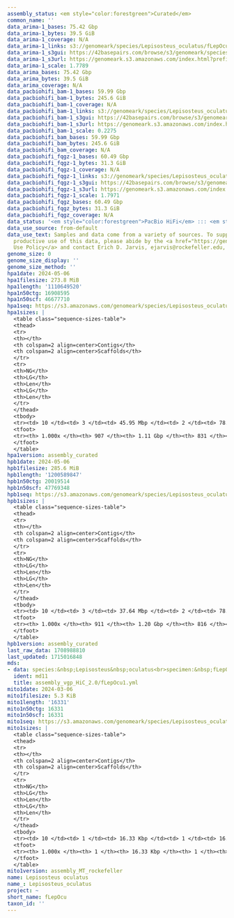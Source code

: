 ```yaml
---
assembly_status: <em style="color:forestgreen">Curated</em>
common_name: ''
data_arima-1_bases: 75.42 Gbp
data_arima-1_bytes: 39.5 GiB
data_arima-1_coverage: N/A
data_arima-1_links: s3://genomeark/species/Lepisosteus_oculatus/fLepOcu1/genomic_data/arima/<br>
data_arima-1_s3gui: https://42basepairs.com/browse/s3/genomeark/species/Lepisosteus_oculatus/fLepOcu1/genomic_data/arima/
data_arima-1_s3url: https://genomeark.s3.amazonaws.com/index.html?prefix=species/Lepisosteus_oculatus/fLepOcu1/genomic_data/arima/
data_arima-1_scale: 1.7789
data_arima_bases: 75.42 Gbp
data_arima_bytes: 39.5 GiB
data_arima_coverage: N/A
data_pacbiohifi_bam-1_bases: 59.99 Gbp
data_pacbiohifi_bam-1_bytes: 245.6 GiB
data_pacbiohifi_bam-1_coverage: N/A
data_pacbiohifi_bam-1_links: s3://genomeark/species/Lepisosteus_oculatus/fLepOcu1/genomic_data/pacbio_hifi/<br>
data_pacbiohifi_bam-1_s3gui: https://42basepairs.com/browse/s3/genomeark/species/Lepisosteus_oculatus/fLepOcu1/genomic_data/pacbio_hifi/
data_pacbiohifi_bam-1_s3url: https://genomeark.s3.amazonaws.com/index.html?prefix=species/Lepisosteus_oculatus/fLepOcu1/genomic_data/pacbio_hifi/
data_pacbiohifi_bam-1_scale: 0.2275
data_pacbiohifi_bam_bases: 59.99 Gbp
data_pacbiohifi_bam_bytes: 245.6 GiB
data_pacbiohifi_bam_coverage: N/A
data_pacbiohifi_fqgz-1_bases: 60.49 Gbp
data_pacbiohifi_fqgz-1_bytes: 31.3 GiB
data_pacbiohifi_fqgz-1_coverage: N/A
data_pacbiohifi_fqgz-1_links: s3://genomeark/species/Lepisosteus_oculatus/fLepOcu1/genomic_data/pacbio_hifi/<br>
data_pacbiohifi_fqgz-1_s3gui: https://42basepairs.com/browse/s3/genomeark/species/Lepisosteus_oculatus/fLepOcu1/genomic_data/pacbio_hifi/
data_pacbiohifi_fqgz-1_s3url: https://genomeark.s3.amazonaws.com/index.html?prefix=species/Lepisosteus_oculatus/fLepOcu1/genomic_data/pacbio_hifi/
data_pacbiohifi_fqgz-1_scale: 1.7971
data_pacbiohifi_fqgz_bases: 60.49 Gbp
data_pacbiohifi_fqgz_bytes: 31.3 GiB
data_pacbiohifi_fqgz_coverage: N/A
data_status: '<em style="color:forestgreen">PacBio HiFi</em> ::: <em style="color:forestgreen">Arima</em>'
data_use_source: from-default
data_use_text: Samples and data come from a variety of sources. To support fair and
  productive use of this data, please abide by the <a href="https://genome10k.soe.ucsc.edu/data-use-policies/">Data
  Use Policy</a> and contact Erich D. Jarvis, ejarvis@rockefeller.edu, with any questions.
genome_size: 0
genome_size_display: ''
genome_size_method: ''
hpa1date: 2024-05-06
hpa1filesize: 273.8 MiB
hpa1length: '1110649520'
hpa1n50ctg: 16908595
hpa1n50scf: 46677710
hpa1seq: https://s3.amazonaws.com/genomeark/species/Lepisosteus_oculatus/fLepOcu1/assembly_curated/fLepOcu1.hap1.cur.20240506.fasta.gz
hpa1sizes: |
  <table class="sequence-sizes-table">
  <thead>
  <tr>
  <th></th>
  <th colspan=2 align=center>Contigs</th>
  <th colspan=2 align=center>Scaffolds</th>
  </tr>
  <tr>
  <th>NG</th>
  <th>LG</th>
  <th>Len</th>
  <th>LG</th>
  <th>Len</th>
  </tr>
  </thead>
  <tbody>
  <tr><td> 10 </td><td> 3 </td><td> 45.95 Mbp </td><td> 2 </td><td> 78.25 Mbp </td></tr><tr><td> 20 </td><td> 6 </td><td> 34.28 Mbp </td><td> 3 </td><td> 74.42 Mbp </td></tr><tr><td> 30 </td><td> 9 </td><td> 26.64 Mbp </td><td> 5 </td><td> 61.49 Mbp </td></tr><tr><td> 40 </td><td> 14 </td><td> 21.78 Mbp </td><td> 7 </td><td> 58.68 Mbp </td></tr><tr style="background-color:#cccccc;"><td> 50 </td><td> 20 </td><td style="background-color:#88ff88;"> 16.91 Mbp </td><td> 9 </td><td style="background-color:#88ff88;"> 46.68 Mbp </td></tr><tr><td> 60 </td><td> 26 </td><td> 15.96 Mbp </td><td> 12 </td><td> 39.82 Mbp </td></tr><tr><td> 70 </td><td> 34 </td><td> 14.15 Mbp </td><td> 14 </td><td> 37.91 Mbp </td></tr><tr><td> 80 </td><td> 43 </td><td> 10.07 Mbp </td><td> 19 </td><td> 17.87 Mbp </td></tr><tr><td> 90 </td><td> 59 </td><td> 3.70 Mbp </td><td> 26 </td><td> 12.38 Mbp </td></tr><tr><td> 100 </td><td> 907 </td><td> 9.38 Kbp </td><td> 831 </td><td> 9.38 Kbp </td></tr></tbody>
  <tfoot>
  <tr><th> 1.000x </th><th> 907 </th><th> 1.11 Gbp </th><th> 831 </th><th> 1.11 Gbp </th></tr>
  </tfoot>
  </table>
hpa1version: assembly_curated
hpb1date: 2024-05-06
hpb1filesize: 285.6 MiB
hpb1length: '1200589847'
hpb1n50ctg: 20019514
hpb1n50scf: 47769348
hpb1seq: https://s3.amazonaws.com/genomeark/species/Lepisosteus_oculatus/fLepOcu1/assembly_curated/fLepOcu1.hap2.cur.20240506.fasta.gz
hpb1sizes: |
  <table class="sequence-sizes-table">
  <thead>
  <tr>
  <th></th>
  <th colspan=2 align=center>Contigs</th>
  <th colspan=2 align=center>Scaffolds</th>
  </tr>
  <tr>
  <th>NG</th>
  <th>LG</th>
  <th>Len</th>
  <th>LG</th>
  <th>Len</th>
  </tr>
  </thead>
  <tbody>
  <tr><td> 10 </td><td> 3 </td><td> 37.64 Mbp </td><td> 2 </td><td> 78.35 Mbp </td></tr><tr><td> 20 </td><td> 6 </td><td> 34.26 Mbp </td><td> 4 </td><td> 66.80 Mbp </td></tr><tr><td> 30 </td><td> 10 </td><td> 29.24 Mbp </td><td> 5 </td><td> 61.57 Mbp </td></tr><tr><td> 40 </td><td> 15 </td><td> 25.02 Mbp </td><td> 7 </td><td> 60.01 Mbp </td></tr><tr style="background-color:#cccccc;"><td> 50 </td><td> 20 </td><td style="background-color:#88ff88;"> 20.02 Mbp </td><td> 10 </td><td style="background-color:#88ff88;"> 47.77 Mbp </td></tr><tr><td> 60 </td><td> 27 </td><td> 15.43 Mbp </td><td> 12 </td><td> 42.31 Mbp </td></tr><tr><td> 70 </td><td> 36 </td><td> 11.27 Mbp </td><td> 16 </td><td> 23.55 Mbp </td></tr><tr><td> 80 </td><td> 49 </td><td> 7.30 Mbp </td><td> 22 </td><td> 16.20 Mbp </td></tr><tr><td> 90 </td><td> 92 </td><td> 1.34 Mbp </td><td> 34 </td><td> 2.32 Mbp </td></tr><tr><td> 100 </td><td> 911 </td><td> 15.28 Kbp </td><td> 816 </td><td> 15.28 Kbp </td></tr></tbody>
  <tfoot>
  <tr><th> 1.000x </th><th> 911 </th><th> 1.20 Gbp </th><th> 816 </th><th> 1.20 Gbp </th></tr>
  </tfoot>
  </table>
hpb1version: assembly_curated
last_raw_data: 1708988810
last_updated: 1715016848
mds:
- data: species:&nbsp;Lepisosteus&nbsp;oculatus<br>specimen:&nbsp;fLepOcu1<br>projects:&nbsp;<br>&nbsp;&nbsp;-&nbsp;vgp<br>assembled_by_group:&nbsp;Rockefeller<br>data_location:&nbsp;S3<br>release_to:&nbsp;S3<br>combine_for_curation:&nbsp;true<br>hap1:&nbsp;s3://genomeark/species/Lepisosteus_oculatus/fLepOcu1/assembly_vgp_HiC_2.0/fLepOcu1.HiC.hap1.20240305.fasta.gz<br>hap2:&nbsp;s3://genomeark/species/Lepisosteus_oculatus/fLepOcu1/assembly_vgp_HiC_2.0/fLepOcu1.HiC.hap2.20240305.fasta.gz<br>pretext_hap1:&nbsp;s3://genomeark/species/Lepisosteus_oculatus/fLepOcu1/assembly_vgp_HiC_2.0/evaluation/hap1/pretext/fLepOcu1_hap1_s2.pretext<br>pretext_hap2:&nbsp;s3://genomeark/species/Lepisosteus_oculatus/fLepOcu1/assembly_vgp_HiC_2.0/evaluation/hap2/pretext/fLepOcu1_hap2_s2.pretext<br>kmer_spectra_img:&nbsp;s3://genomeark/species/Lepisosteus_oculatus/fLepOcu1/assembly_vgp_HiC_2.0/evaluation/merqury/fLepOcu1_png/<br>pacbio_read_dir:&nbsp;s3://genomeark/species/Lepisosteus_oculatus/fLepOcu1/genomic_data/pacbio_hifi/<br>pacbio_read_type:&nbsp;hifi<br>hic_read_dir:&nbsp;s3://genomeark/species/Lepisosteus_oculatus/fLepOcu1/genomic_data/arima/<br>mito:&nbsp;s3://genomeark/species/Lepisosteus_oculatus/fLepOcu1/assembly_MT_rockefeller/fLepOcu1.MT.20240306.fasta.gz<br>pipeline:&nbsp;<br>&nbsp;&nbsp;-&nbsp;hifiasm&nbsp;(0.19.8+galaxy0)<br>&nbsp;&nbsp;-&nbsp;yahs&nbsp;(1.2a.2+galaxy1)<br>notes:&nbsp;This&nbsp;was&nbsp;a&nbsp;Hifiasm-HiC&nbsp;assembly&nbsp;of&nbsp;fLepOcu1,&nbsp;resulting&nbsp;in&nbsp;two&nbsp;complete&nbsp;haplotypes.&nbsp;HiC&nbsp;scaffolding&nbsp;was&nbsp;performed&nbsp;with&nbsp;YaHS.&nbsp;&nbsp;The&nbsp;HiC&nbsp;prep&nbsp;kit&nbsp;used&nbsp;was&nbsp;Arima&nbsp;library&nbsp;prep.&nbsp;The&nbsp;HiC&nbsp;reads&nbsp;needed&nbsp;to&nbsp;have&nbsp;5&nbsp;bp&nbsp;trimmed&nbsp;from&nbsp;the&nbsp;5'&nbsp;end&nbsp;due&nbsp;to&nbsp;adapter&nbsp;left&nbsp;over&nbsp;from&nbsp;the&nbsp;Arima&nbsp;library&nbsp;prep&nbsp;kit.&nbsp;<br>
  ident: md11
  title: assembly_vgp_HiC_2.0/fLepOcu1.yml
mito1date: 2024-03-06
mito1filesize: 5.3 KiB
mito1length: '16331'
mito1n50ctg: 16331
mito1n50scf: 16331
mito1seq: https://s3.amazonaws.com/genomeark/species/Lepisosteus_oculatus/fLepOcu1/assembly_MT_rockefeller/fLepOcu1.MT.20240306.fasta.gz
mito1sizes: |
  <table class="sequence-sizes-table">
  <thead>
  <tr>
  <th></th>
  <th colspan=2 align=center>Contigs</th>
  <th colspan=2 align=center>Scaffolds</th>
  </tr>
  <tr>
  <th>NG</th>
  <th>LG</th>
  <th>Len</th>
  <th>LG</th>
  <th>Len</th>
  </tr>
  </thead>
  <tbody>
  <tr><td> 10 </td><td> 1 </td><td> 16.33 Kbp </td><td> 1 </td><td> 16.33 Kbp </td></tr><tr><td> 20 </td><td> 1 </td><td> 16.33 Kbp </td><td> 1 </td><td> 16.33 Kbp </td></tr><tr><td> 30 </td><td> 1 </td><td> 16.33 Kbp </td><td> 1 </td><td> 16.33 Kbp </td></tr><tr><td> 40 </td><td> 1 </td><td> 16.33 Kbp </td><td> 1 </td><td> 16.33 Kbp </td></tr><tr style="background-color:#cccccc;"><td> 50 </td><td> 1 </td><td style="background-color:#ff8888;"> 16.33 Kbp </td><td> 1 </td><td style="background-color:#ff8888;"> 16.33 Kbp </td></tr><tr><td> 60 </td><td> 1 </td><td> 16.33 Kbp </td><td> 1 </td><td> 16.33 Kbp </td></tr><tr><td> 70 </td><td> 1 </td><td> 16.33 Kbp </td><td> 1 </td><td> 16.33 Kbp </td></tr><tr><td> 80 </td><td> 1 </td><td> 16.33 Kbp </td><td> 1 </td><td> 16.33 Kbp </td></tr><tr><td> 90 </td><td> 1 </td><td> 16.33 Kbp </td><td> 1 </td><td> 16.33 Kbp </td></tr><tr><td> 100 </td><td> 1 </td><td> 16.33 Kbp </td><td> 1 </td><td> 16.33 Kbp </td></tr></tbody>
  <tfoot>
  <tr><th> 1.000x </th><th> 1 </th><th> 16.33 Kbp </th><th> 1 </th><th> 16.33 Kbp </th></tr>
  </tfoot>
  </table>
mito1version: assembly_MT_rockefeller
name: Lepisosteus oculatus
name_: Lepisosteus_oculatus
project: ~
short_name: fLepOcu
taxon_id: ''
---
```

